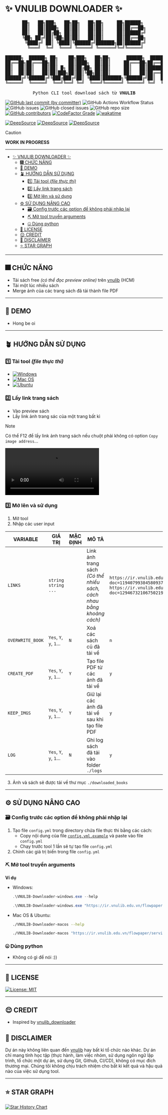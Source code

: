 # ✨ VNULIB DOWNLOADER ✨

<pre align="center">
██╗   ██╗███╗   ██╗██╗   ██╗██╗     ██╗██████╗ 
██║   ██║████╗  ██║██║   ██║██║     ██║██╔══██╗
██║   ██║██╔██╗ ██║██║   ██║██║     ██║██████╔╝
╚██╗ ██╔╝██║╚██╗██║██║   ██║██║     ██║██╔══██╗
 ╚████╔╝ ██║ ╚████║╚██████╔╝███████╗██║██████╔╝
  ╚═══╝  ╚═╝  ╚═══╝ ╚═════╝ ╚══════╝╚═╝╚═════╝ 

██████╗  ██████╗ ██╗    ██╗███╗   ██╗██╗      ██████╗  █████╗ ██████╗ ███████╗██████╗ 
██╔══██╗██╔═══██╗██║    ██║████╗  ██║██║     ██╔═══██╗██╔══██╗██╔══██╗██╔════╝██╔══██╗
██║  ██║██║   ██║██║ █╗ ██║██╔██╗ ██║██║     ██║   ██║███████║██║  ██║█████╗  ██████╔╝
██║  ██║██║   ██║██║███╗██║██║╚██╗██║██║     ██║   ██║██╔══██║██║  ██║██╔══╝  ██╔══██╗
██████╔╝╚██████╔╝╚███╔███╔╝██║ ╚████║███████╗╚██████╔╝██║  ██║██████╔╝███████╗██║  ██║
╚═════╝  ╚═════╝  ╚══╝╚══╝ ╚═╝  ╚═══╝╚══════╝ ╚═════╝ ╚═╝  ╚═╝╚═════╝ ╚══════╝╚═╝  ╚═╝

Python CLI tool download sách từ <strong>VNULIB</strong>
</pre>

[![GitHub last commit (by committer)](https://img.shields.io/github/last-commit/KevinNitroG/VNULIB-Downloader?style=for-the-badge&color=CAEDFF)](../../commits/main)
![GitHub Actions Workflow Status](https://img.shields.io/github/actions/workflow/status/KevinNitroG/VNULIB-Downloader/release.yml?style=for-the-badge&label=RELEASE)
![GitHub issues](https://img.shields.io/github/issues-raw/KevinNitroG/VNULIB-Downloader?style=for-the-badge&color=ffadad)
![GitHub closed issues](https://img.shields.io/github/issues-closed/KevinNitroG/VNULIB-Downloader?style=for-the-badge&color=%23ffc6ff)
![GitHub repo size](https://img.shields.io/github/repo-size/KevinNitroG/VNULIB-Downloader?style=for-the-badge&color=D8B4F8)
[![GitHub contributors](https://img.shields.io/github/contributors/KevinNitroG/VNULIB-Downloader?style=for-the-badge&color=FBF0B2)](../../graphs/contributors)
[![CodeFactor Grade](https://img.shields.io/codefactor/grade/github/KevinNitroG/VNULIB-Downloader?style=for-the-badge)](https://www.codefactor.io/repository/github/kevinnitrog/VNULIB-Downloader)
[![wakatime](https://wakatime.com/badge/user/018b410d-fa7b-44ba-a5de-f025fcbeb499/project/018d034e-ab72-4111-95fa-bd5dc58c6ae7.svg?style=for-the-badge)](https://wakatime.com/badge/user/018b410d-fa7b-44ba-a5de-f025fcbeb499/project/018d034e-ab72-4111-95fa-bd5dc58c6ae7)

[![DeepSource](https://app.deepsource.com/gh/KevinNitroG/VNULIB-Downloader.svg/?label=code+coverage&show_trend=true&token=CudEDrOLrCKS4df1IaYBoP-G)](https://app.deepsource.com/gh/KevinNitroG/VNULIB-Downloader/)
[![DeepSource](https://app.deepsource.com/gh/KevinNitroG/VNULIB-Downloader.svg/?label=active+issues&show_trend=true&token=CudEDrOLrCKS4df1IaYBoP-G)](https://app.deepsource.com/gh/KevinNitroG/VNULIB-Downloader/)
[![DeepSource](https://app.deepsource.com/gh/KevinNitroG/VNULIB-Downloader.svg/?label=resolved+issues&show_trend=true&token=CudEDrOLrCKS4df1IaYBoP-G)](https://app.deepsource.com/gh/KevinNitroG/VNULIB-Downloader/)

> [!CAUTION]
>
> **WORK IN PROGRESS**

---

- [✨ VNULIB DOWNLOADER ✨](#-vnulib-downloader-)
  - [🎆 CHỨC NĂNG](#-chức-năng)
  - [🥂 DEMO](#-demo)
  - [🪴 HƯỚNG DẪN SỬ DỤNG](#-hướng-dẫn-sử-dụng)
    - [1️⃣ Tải tool _(file thực thi)_](#1️⃣-tải-tool-file-thực-thi)
    - [2️⃣ Lấy link trang sách](#2️⃣-lấy-link-trang-sách)
    - [3️⃣ Mở lên và sử dụng](#3️⃣-mở-lên-và-sử-dụng)
  - [⚙️ SỬ DỤNG NÂNG CAO](#️-sử-dụng-nâng-cao)
    - [🗃️ Config trước các option để không phải nhập lại](#️-config-trước-các-option-để-không-phải-nhập-lại)
    - [⛏️ Mở tool truyền arguments](#️-mở-tool-truyền-arguments)
    - [🤐 Dùng python](#-dùng-python)
  - [📝 LICENSE](#-license)
  - [😌 CREDIT](#-credit)
  - [🤥 DISCLAIMER](#-disclaimer)
  - [⭐ STAR GRAPH](#-star-graph)

---

## 🎆 CHỨC NĂNG

- Tải sách free _(có thể đọc preview online)_ trên [vnulib](https://vnulib.edu.vn/) (HCM)
- Tải một lúc nhiều sách
- Merge ảnh của các trang sách đã tải thành file PDF

---

## 🥂 DEMO

- Hong be oi

---

## 🪴 HƯỚNG DẪN SỬ DỤNG

### 1️⃣ Tải tool _(file thực thi)_

- [![Windows](https://img.shields.io/badge/Windows-a0c4ff?style=for-the-badge&logo=windows&logoColor=white)](https://github.com/KevinNitroG/VNULIB-Downloader/releases/download/latest/VNULIB-Downloader-windows.exe)
- [![Mac OS](https://img.shields.io/badge/MAC_OS-bdb2ff?style=for-the-badge&logo=apple&logoColor=white)](https://github.com/KevinNitroG/VNULIB-Downloader/releases/download/latest/VNULIB-Downloader-macos)
- [![Ubuntu](https://img.shields.io/badge/Ubuntu-ffadad?style=for-the-badge&logo=ubuntu&logoColor=white)](https://github.com/KevinNitroG/VNULIB-Downloader/releases/download/latest/VNULIB-Downloader-ubuntu)

### 2️⃣ Lấy link trang sách

- Vào preview sách
- Lấy link ảnh trang sác của một trang bất kì

> [!NOTE]
>
> Có thể F12 để lấy link ảnh trang sách nếu chuột phải không có option `Copy image address`...
>
> ![Lấy link ảnh trang sách bằng F12](../asset/video/huong_dan_get_link_anh_trang_sach.mp4)

### 3️⃣ Mở lên và sử dụng

1. Mở tool
2. Nhập các user input

| **VARIABLE**     | **GIÁ TRỊ**             | **MẶC ĐỊNH** | **MÔ TẢ**                                                             | **VÍ DỤ**                                                                                                                                                                                                                                                              |
| ---------------- | ----------------------- | ------------ | --------------------------------------------------------------------- | ---------------------------------------------------------------------------------------------------------------------------------------------------------------------------------------------------------------------------------------------------------------------- |
| `LINKS`          | `string string ...`     |              | Link ảnh trang sách _(Có thể nhiều sách, cách nhau bằng khoảng cách)_ | `https://ir.vnulib.edu.vn/flowpaper/services/view.php?doc=119407993845809379459430067212192785232&format=jpg&page=1&subfolder=11/94/07/ https://ir.vnulib.edu.vn/flowpaper/services/view.php?doc=12946732106750219640246592834&format=jpg&page=11&subfolder=13/12/06/` |
| `OVERWRITE_BOOK` | `Yes`, `Y`, `y`, `1`... | `N`          | Xoá các sách cũ đã tải về                                             | `n`                                                                                                                                                                                                                                                                    |
| `CREATE_PDF`     | `Yes`, `Y`, `y`, `1`... | `Y`          | Tạo file PDF từ các ảnh đã tải về                                     | `y`                                                                                                                                                                                                                                                                    |
| `KEEP_IMGS`      | `Yes`, `Y`, `y`, `1`... | `Y`          | Giữ lại các ảnh đã tải về sau khi tạo file PDF                        | `y`                                                                                                                                                                                                                                                                    |
| `LOG`            | `Yes`, `Y`, `y`, `1`... | `N`          | Ghi log sách đã tải vào folder `./logs`                               | `y`                                                                                                                                                                                                                                                                    |

3. Ảnh và sách sẽ được tải về thư mục `./downloaded_books`

---

## ⚙️ SỬ DỤNG NÂNG CAO

### 🗃️ Config trước các option để không phải nhập lại

1. Tạo file `config.yml` trong directory chứa file thực thi bằng các cách:
   - Copy nội dung của file [`config.yml.example`](../config-sample.yml) và paste vào file `config.yml`
   - Chạy trước tool 1 lần sẽ tự tạo file `config.yml`
2. Chỉnh các giá trị biến trong file `config.yml`

### ⛏️ Mở tool truyền arguments

**Ví dụ**

- Windows:

  ```.ps1
  .\VNULIB-Downloader-windows.exe --help

  .\VNULIB-Downloader-windows.exe "https://ir.vnulib.edu.vn/flowpaper/services/view.php?doc=119407993845809379459430067212192785232&format=jpg&page=1&subfolder=11/94/07/" "https://ir.vnulib.edu.vn/flowpaper/services/view.php?doc=12946732106750219640246592834&format=jpg&page=11&subfolder=13/12/06/" --overwrite-book --create-pdf --log
  ```

- Mac OS & Ubuntu:

  ```bash
  ./VNULIB-Downloader-macos --help

  ./VNULIB-Downloader-macos "https://ir.vnulib.edu.vn/flowpaper/services/view.php?doc=119407993845809379459430067212192785232&format=jpg&page=1&subfolder=11/94/07/" "https://ir.vnulib.edu.vn/flowpaper/services/view.php?doc=12946732106750219640246592834&format=jpg&page=11&subfolder=13/12/06/" --overwrite-book --create-pdf --log
  ```

### 🤐 Dùng python

- Không có gì để nói :))

---

## 📝 LICENSE

[![License: MIT](https://img.shields.io/badge/License-MIT-9bf6ff?style=for-the-badge)](./LICENSE)

---

## 😌 CREDIT

- Inspired by [vnulib_downloader](https://github.com/tlatonf/vnulib_downloader/)

## 🤥 DISCLAIMER

Dự án này không liên quan đến [vnulib](https://vnulib.edu.vn/) hay bất kì tổ chức nào khác. Dự án chỉ mang tính học tập (thực hành, làm việc nhóm, sử dụng ngôn ngữ lập trình, tổ chức một dự án, sử dụng Git, Github, CI/CD), không có mục đích thương mại. Chúng tôi không chịu trách nhiệm cho bất kì kết quả và hậu quả nào của việc sử dụng tool.

---

## ⭐ STAR GRAPH

<a href="https://star-history.com/#KevinNitroG/VNULIB-Downloader&Timeline">
  <picture>
    <source media="(prefers-color-scheme: dark)" srcset="https://api.star-history.com/svg?repos=KevinNitroG/VNULIB-Downloader&type=Timeline&theme=dark" />
    <source media="(prefers-color-scheme: light)" srcset="https://api.star-history.com/svg?repos=KevinNitroG/VNULIB-Downloader&type=Timeline" />
    <img alt="Star History Chart" src="https://api.star-history.com/svg?repos=KevinNitroG/VNULIB-Downloader&type=Timeline" />
  </picture>
</a>
